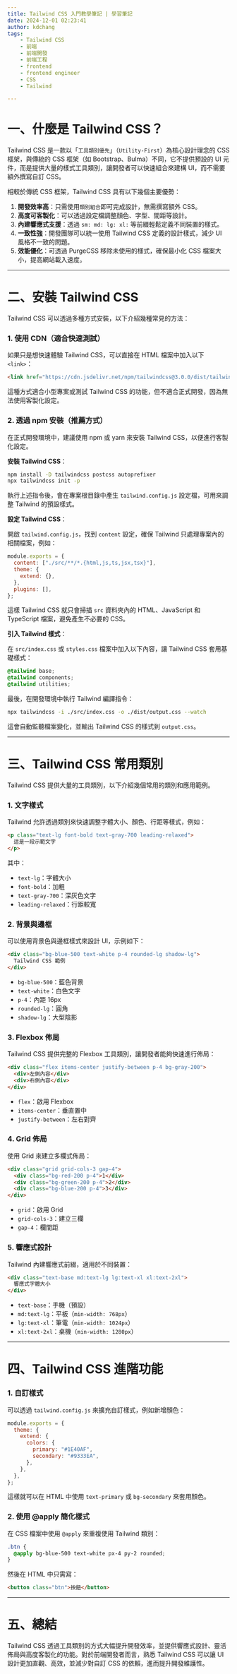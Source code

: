 ```yaml
---
title: Tailwind CSS 入門教學筆記 | 學習筆記
date: 2024-12-01 02:23:41
author: kdchang
tags: 
    - Tailwind CSS
    - 前端
    - 前端開發
    - 前端工程
    - frontend
    - frontend engineer
    - CSS
    - Tailwind

---
```


# 一、什麼是 Tailwind CSS？  
Tailwind CSS 是一款以「`工具類別優先`」（`Utility-First`）為核心設計理念的 CSS 框架，與傳統的 CSS 框架（如 Bootstrap、Bulma）不同，它不提供預設的 UI 元件，而是提供大量的樣式工具類別，讓開發者可以快速組合來建構 UI，而不需要額外撰寫自訂 CSS。  

相較於傳統 CSS 框架，Tailwind CSS 具有以下幾個主要優勢：  

1. **開發效率高**：只需使用`類別組合`即可完成設計，無需撰寫額外 CSS。  
2. **高度可客製化**：可以透過設定檔調整顏色、字型、間距等設計。  
3. **內建響應式支援**：透過 `sm: md: lg: xl:` 等前綴輕鬆定義不同裝置的樣式。  
4. **一致性強**：開發團隊可以統一使用 Tailwind CSS 定義的設計樣式，減少 UI 風格不一致的問題。  
5. **效能優化**：可透過 PurgeCSS 移除未使用的樣式，確保最小化 CSS 檔案大小，提高網站載入速度。  

---

# 二、安裝 Tailwind CSS  
Tailwind CSS 可以透過多種方式安裝，以下介紹幾種常見的方法：  

### 1. 使用 CDN（適合快速測試）  

如果只是想快速體驗 Tailwind CSS，可以直接在 HTML 檔案中加入以下 `<link>`：  

```html
<link href="https://cdn.jsdelivr.net/npm/tailwindcss@3.0.0/dist/tailwind.min.css" rel="stylesheet">
```

這種方式適合小型專案或測試 Tailwind CSS 的功能，但不適合正式開發，因為無法使用客製化設定。  

### 2. 透過 npm 安裝（推薦方式）  

在正式開發環境中，建議使用 npm 或 yarn 來安裝 Tailwind CSS，以便進行客製化設定。  

**安裝 Tailwind CSS**：  

```sh
npm install -D tailwindcss postcss autoprefixer
npx tailwindcss init -p
```

執行上述指令後，會在專案根目錄中產生 `tailwind.config.js` 設定檔，可用來調整 Tailwind 的預設樣式。  

**設定 Tailwind CSS**：  

開啟 `tailwind.config.js`，找到 `content` 設定，確保 Tailwind 只處理專案內的相關檔案，例如：  

```js
module.exports = {
  content: ["./src/**/*.{html,js,ts,jsx,tsx}"],
  theme: {
    extend: {},
  },
  plugins: [],
};
```

這樣 Tailwind CSS 就只會掃描 `src` 資料夾內的 HTML、JavaScript 和 TypeScript 檔案，避免產生不必要的 CSS。  

**引入 Tailwind 樣式**：  

在 `src/index.css` 或 `styles.css` 檔案中加入以下內容，讓 Tailwind CSS 套用基礎樣式：  

```css
@tailwind base;
@tailwind components;
@tailwind utilities;
```

最後，在開發環境中執行 Tailwind 編譯指令：  

```sh
npx tailwindcss -i ./src/index.css -o ./dist/output.css --watch
```

這會自動監聽檔案變化，並輸出 Tailwind CSS 的樣式到 `output.css`。  

---

# 三、Tailwind CSS 常用類別  
Tailwind CSS 提供大量的工具類別，以下介紹幾個常用的類別和應用範例。  

### 1. 文字樣式  

Tailwind 允許透過類別來快速調整字體大小、顏色、行距等樣式，例如：  

```html
<p class="text-lg font-bold text-gray-700 leading-relaxed">
  這是一段示範文字
</p>
```

其中：  

- `text-lg`：字體大小  
- `font-bold`：加粗  
- `text-gray-700`：深灰色文字  
- `leading-relaxed`：行距較寬  

### 2. 背景與邊框  

可以使用背景色與邊框樣式來設計 UI，示例如下：  

```html
<div class="bg-blue-500 text-white p-4 rounded-lg shadow-lg">
  Tailwind CSS 範例
</div>
```

- `bg-blue-500`：藍色背景  
- `text-white`：白色文字  
- `p-4`：內距 16px  
- `rounded-lg`：圓角  
- `shadow-lg`：大型陰影  

### 3. Flexbox 佈局  

Tailwind CSS 提供完整的 Flexbox 工具類別，讓開發者能夠快速進行佈局：  

```html
<div class="flex items-center justify-between p-4 bg-gray-200">
  <div>左側內容</div>
  <div>右側內容</div>
</div>
```

- `flex`：啟用 Flexbox  
- `items-center`：垂直置中  
- `justify-between`：左右對齊  

### 4. Grid 佈局  

使用 Grid 來建立多欄式佈局：  

```html
<div class="grid grid-cols-3 gap-4">
  <div class="bg-red-200 p-4">1</div>
  <div class="bg-green-200 p-4">2</div>
  <div class="bg-blue-200 p-4">3</div>
</div>
```

- `grid`：啟用 Grid  
- `grid-cols-3`：建立三欄  
- `gap-4`：欄間距  

### 5. 響應式設計  

Tailwind 內建響應式前綴，適用於不同裝置：  

```html
<div class="text-base md:text-lg lg:text-xl xl:text-2xl">
  響應式字體大小
</div>
```

- `text-base`：手機（預設）  
- `md:text-lg`：平板（`min-width: 768px`）  
- `lg:text-xl`：筆電（`min-width: 1024px`）  
- `xl:text-2xl`：桌機（`min-width: 1280px`）  

---

# 四、Tailwind CSS 進階功能  
### 1. 自訂樣式  

可以透過 `tailwind.config.js` 來擴充自訂樣式，例如新增顏色：  

```js
module.exports = {
  theme: {
    extend: {
      colors: {
        primary: "#1E40AF",
        secondary: "#9333EA",
      },
    },
  },
};
```

這樣就可以在 HTML 中使用 `text-primary` 或 `bg-secondary` 來套用顏色。  

### 2. 使用 @apply 簡化樣式  

在 CSS 檔案中使用 `@apply` 來重複使用 Tailwind 類別：  

```css
.btn {
  @apply bg-blue-500 text-white px-4 py-2 rounded;
}
```

然後在 HTML 中只需寫：  

```html
<button class="btn">按鈕</button>
```

---

# 五、總結
Tailwind CSS 透過工具類別的方式大幅提升開發效率，並提供響應式設計、靈活佈局與高度客製化的功能。對於前端開發者而言，熟悉 Tailwind CSS 可以讓 UI 設計更加直觀、高效，並減少對自訂 CSS 的依賴，進而提升開發維護性。